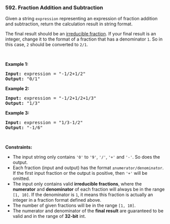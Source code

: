 <h3 align="left"> 592. Fraction Addition and Subtraction</h3>
<div><p>Given a string <code>expression</code> representing an expression of fraction addition and subtraction, return the calculation result in string format.</p>

<p>The final result should be an <a href="https://en.wikipedia.org/wiki/Irreducible_fraction" target="_blank">irreducible fraction</a>. If your final result is an integer, change it to the format of a fraction that has a denominator <code>1</code>. So in this case, <code>2</code> should be converted to <code>2/1</code>.</p>

<p>&nbsp;</p>
<p><strong>Example 1:</strong></p>

<pre><strong>Input:</strong> expression = "-1/2+1/2"
<strong>Output:</strong> "0/1"
</pre>

<p><strong>Example 2:</strong></p>

<pre><strong>Input:</strong> expression = "-1/2+1/2+1/3"
<strong>Output:</strong> "1/3"
</pre>

<p><strong>Example 3:</strong></p>

<pre><strong>Input:</strong> expression = "1/3-1/2"
<strong>Output:</strong> "-1/6"
</pre>

<p>&nbsp;</p>
<p><strong>Constraints:</strong></p>

<ul>
	<li>The input string only contains <code>'0'</code> to <code>'9'</code>, <code>'/'</code>, <code>'+'</code> and <code>'-'</code>. So does the output.</li>
	<li>Each fraction (input and output) has the format <code>±numerator/denominator</code>. If the first input fraction or the output is positive, then <code>'+'</code> will be omitted.</li>
	<li>The input only contains valid <strong>irreducible fractions</strong>, where the <strong>numerator</strong> and <strong>denominator</strong> of each fraction will always be in the range <code>[1, 10]</code>. If the denominator is <code>1</code>, it means this fraction is actually an integer in a fraction format defined above.</li>
	<li>The number of given fractions will be in the range <code>[1, 10]</code>.</li>
	<li>The numerator and denominator of the <strong>final result</strong> are guaranteed to be valid and in the range of <strong>32-bit</strong> int.</li>
</ul>
</div>